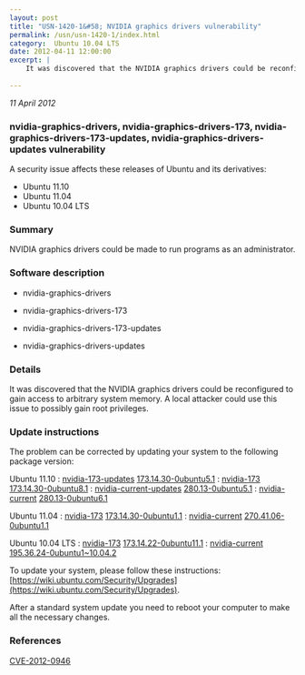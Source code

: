 ```yaml
---
layout: post
title: "USN-1420-1&#58; NVIDIA graphics drivers vulnerability"
permalink: /usn/usn-1420-1/index.html
category:  Ubuntu 10.04 LTS
date: 2012-04-11 12:00:00
excerpt: |
    It was discovered that the NVIDIA graphics drivers could be reconfigured to gain access to arbitrary system memory. A local attacker could use this issue to possibly gain root privileges. 
    
--- 
```

 
 

*11 April 2012*

### nvidia-graphics-drivers, nvidia-graphics-drivers-173, nvidia-graphics-drivers-173-updates, nvidia-graphics-drivers-updates vulnerability

A security issue affects these releases of Ubuntu and its derivatives:

* Ubuntu 11.10
* Ubuntu 11.04
* Ubuntu 10.04 LTS

### Summary

NVIDIA graphics drivers could be made to run programs as an administrator. 

### Software description

* nvidia-graphics-drivers 

* nvidia-graphics-drivers-173 

* nvidia-graphics-drivers-173-updates 

* nvidia-graphics-drivers-updates 

### Details

It was discovered that the NVIDIA graphics drivers could be reconfigured to gain access to arbitrary system memory. A local attacker could use this issue to possibly gain root privileges. 

### Update instructions

The problem can be corrected by updating your system to the following package version:

Ubuntu 11.10
 : [nvidia-173-updates](https://launchpad.net/ubuntu/+source/nvidia-graphics-drivers-173-updates) <span> [173.14.30-0ubuntu5.1](https://launchpad.net/ubuntu/+source/nvidia-graphics-drivers-173-updates/173.14.30-0ubuntu5.1) </span> 
 : [nvidia-173](https://launchpad.net/ubuntu/+source/nvidia-graphics-drivers-173) <span> [173.14.30-0ubuntu8.1](https://launchpad.net/ubuntu/+source/nvidia-graphics-drivers-173/173.14.30-0ubuntu8.1) </span> 
 : [nvidia-current-updates](https://launchpad.net/ubuntu/+source/nvidia-graphics-drivers-updates) <span> [280.13-0ubuntu5.1](https://launchpad.net/ubuntu/+source/nvidia-graphics-drivers-updates/280.13-0ubuntu5.1) </span> 
 : [nvidia-current](https://launchpad.net/ubuntu/+source/nvidia-graphics-drivers) <span> [280.13-0ubuntu6.1](https://launchpad.net/ubuntu/+source/nvidia-graphics-drivers/280.13-0ubuntu6.1) </span> 

Ubuntu 11.04
 : [nvidia-173](https://launchpad.net/ubuntu/+source/nvidia-graphics-drivers-173) <span> [173.14.30-0ubuntu1.1](https://launchpad.net/ubuntu/+source/nvidia-graphics-drivers-173/173.14.30-0ubuntu1.1) </span> 
 : [nvidia-current](https://launchpad.net/ubuntu/+source/nvidia-graphics-drivers) <span> [270.41.06-0ubuntu1.1](https://launchpad.net/ubuntu/+source/nvidia-graphics-drivers/270.41.06-0ubuntu1.1) </span> 

Ubuntu 10.04 LTS
 : [nvidia-173](https://launchpad.net/ubuntu/+source/nvidia-graphics-drivers-173) <span> [173.14.22-0ubuntu11.1](https://launchpad.net/ubuntu/+source/nvidia-graphics-drivers-173/173.14.22-0ubuntu11.1) </span> 
 : [nvidia-current](https://launchpad.net/ubuntu/+source/nvidia-graphics-drivers) <span> [195.36.24-0ubuntu1~10.04.2](https://launchpad.net/ubuntu/+source/nvidia-graphics-drivers/195.36.24-0ubuntu1~10.04.2) </span> 

To update your system, please follow these instructions: [https://wiki.ubuntu.com/Security/Upgrades](https://wiki.ubuntu.com/Security/Upgrades).

After a standard system update you need to reboot your computer to make all the necessary changes. 

### References

 
 [CVE-2012-0946](http://people.ubuntu.com/~ubuntu-security/cve/CVE-2012-0946)
 

